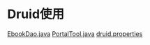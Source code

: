 # Druid使用
[EbookDao.java](src/main/java/cn/fishland/bookportal/dao/EbookDao.java)
[PortalTool.java](src/main/java/cn/fishland/bookportal/tool/PortalTool.java)
[druid.properties](src/main/resources/druid.properties)